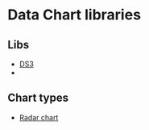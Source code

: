 # Data Chart libraries


## Libs
- [DS3]()
- 

## Chart types
- [Radar chart](https://en.wikipedia.org/wiki/Radar_chart)